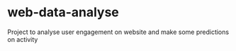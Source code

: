 # web-data-analyse
Project to analyse user engagement on website and make some predictions on activity
